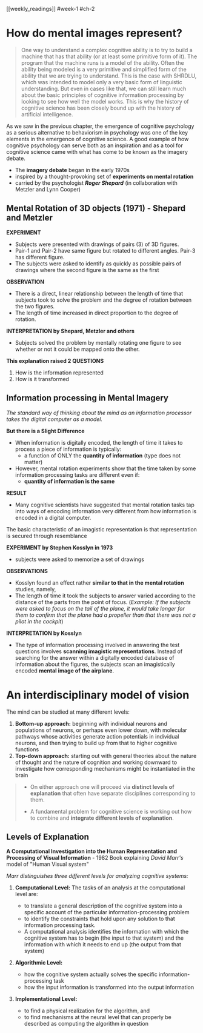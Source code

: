 [[weekly_readings]] #week-1 #ch-2 

# How do mental images represent?

> One way to understand a complex cognitive ability is to try to build a machine that has that ability (or at least some primitive form of it). The program that the machine runs is a model of the ability. Often the ability being modeled is a very primitive and simplified form of the ability that we are trying to understand. This is the case with SHRDLU, which was intended to model only a very basic form of linguistic understanding. But even in cases like that, we can still learn much about the basic principles of cognitive information processing by looking to see how well the model works. This is why the history of cognitive science has been closely bound up with the history of artificial intelligence.


As we saw in the previous chapter, the emergence of cognitive psychology as a serious alternative to behaviorism in psychology was one of the key elements in the emergence of cognitive science. A good example of how cognitive psychology can serve both as an inspiration and as a tool for cognitive science came with what has come to be known as the imagery debate.

- The **imagery debate** began in the early 1970s
- inspired by a thought-provoking set of **experiments on mental rotation**
- carried by the psychologist ***Roger Shepard*** (in collaboration with Metzler and Lynn Cooper)

## Mental Rotation of 3D objects (1971) - Shepard and Metzler

**EXPERIMENT**

- Subjects were presented with drawings of pairs (3) of 3D figures.
- Pair-1 and Pair-2 have same figure but rotated to different angles. Pair-3 has different figure.
- The subjects were asked to identify as quickly as possible pairs of drawings where the second figure is the same as the first

**OBSERVATION**

- There is a direct, linear relationship between the length of time that subjects took to solve the problem and the degree of rotation between the two figures.
- The length of time increased in direct proportion to the degree of rotation.

**INTERPRETATION by Shepard, Metzler and others**

- Subjects solved the problem by mentally rotating one figure to see whether or not it could be mapped onto the other.

**This explanation raised 2 QUESTIONS**
1. How is the information represented
2. How is it transformed


## Information processing in Mental Imagery

*The standard way of thinking about the mind as an information processor takes the digital computer as a model.*

**But there is a Slight Difference**

- When information is digitally encoded, the length of time it takes to process a piece of information is typically:
	- a function of ONLY the **quantity of information** (type does not matter)
- However, mental rotation experiments show that the time taken by some information processing tasks are different even if:
	- **quantity of information is the same**

**RESULT**

- Many cognitive scientists have suggested that mental rotation tasks tap into ways of encoding information very different from how information is encoded in a digital computer.

The basic characteristic of an imagistic representation is that representation is secured through resemblance

**EXPERIMENT by Stephen Kosslyn in 1973**

- subjects were asked to memorize a set of drawings

**OBSERVATIONS**

- Kosslyn found an effect rather **similar to that in the mental rotation** studies, namely,
- The length of time it took the subjects to answer varied according to the distance of the parts from the point of focus. (*Example: If the subjects were asked to focus on the tail of the plane, it would take longer for them to confirm that the plane had a propeller than that there was not a pilot in the cockpit*)

**INTERPRETATION by Kosslyn**

- The type of information processing involved in answering the test questions involves **scanning imagistic representations**. Instead of searching for the answer within a digitally encoded database of information about the figures, the subjects scan an imagistically encoded **mental image of the airplane**.

# An interdisciplinary model of vision

The mind can be studied at many different levels:
1. **Bottom-up approach:** beginning with individual neurons and populations of neurons, or perhaps even lower down, with molecular pathways whose activities generate action potentials in individual neurons, and then trying to build up from that to higher cognitive functions
2. **Top-down approach:** starting out with general theories about the nature of thought and the nature of cognition and working downward to investigate how corresponding mechanisms might be instantiated in the brain

>- On either approach one will proceed via **distinct levels of explanation** that often have separate disciplines corresponding to them.
>
>- A fundamental problem for cognitive science is working out how to combine and **integrate different levels of explanation**.

## Levels of Explanation

**A Computational Investigation into the Human Representation and Processing of Visual Information** - 1982 Book explaining *David Marr's* model of "Human Visual system"

*Marr distinguishes three different levels for analyzing cognitive systems:*
1. **Computational Level:**
	The tasks of an analysis at the computational level are:
	- to translate a general description of the cognitive system into a specific account of the particular information-processing problem
	- to identify the constraints that hold upon any solution to that information processing task.
	- A computational analysis identifies the information with which the cognitive system has to begin (the input to that system) and the information with which it needs to end up (the output from that system)

2. **Algorithmic Level:**
	- how the cognitive system actually solves the specific information-processing task
	- how the input information is transformed into the output information

3. **Implementational Level:**
	- to find a physical realization for the algorithm, and
	- to find mechanisms at the neural level that can properly be described as computing the algorithm in question